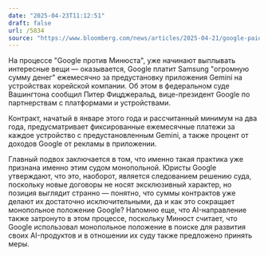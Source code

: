 ```yaml
---
date: "2025-04-23T11:12:51"
draft: false
url: /5834
source: "https://www.bloomberg.com/news/articles/2025-04-21/google-paid-samsung-enormous-sums-for-gemini-ai-app-installs"
---
```


На процессе "Google против Минюста", уже начинают выплывать интересные вещи — оказывается, Google платит Samsung "огромную сумму денег" ежемесячно за предустановку приложения Gemini на устройствах корейской компании. Об этом в федеральном суде Вашингтона сообщил Питер Фицджеральд, вице-президент Google по партнерствам с платформами и устройствами.

Контракт, начатый в январе этого года и рассчитанный минимум на два года, предусматривает фиксированные ежемесячные платежи за каждое устройство с предустановленным Gemini, а также процент от доходов Google от рекламы в приложении. 

Главный подвох заключается в том, что именно такая практика уже признана именно этим судом монопольной. Юристы Google утверждают, что это, наоборот, является следованием решению суда, поскольку новые договоры не носят эксклюзивный характер, но позиция выглядит странно — понятно, что суммы контрактов уже делают их достаточно исключительными, да и как это сокращает монопольное положение Google? Напомню еще, что AI-направление также затронуто в этом процессе, поскольку Минюст считает, что Google использовал монопольное положение в поиске для развития своих AI-продуктов и в отношении их суду также предложено принять меры.